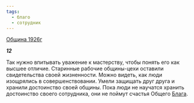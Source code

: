 ```yaml
---
tags:
  - благо
  - сотрудник
---
```

[Община 1926г](https://127.0.0.1:4002/agni/1926)

___12___

Так нужно впитывать уважение к мастерству, чтобы понять его как высшее отличие. Старинные рабочие общины-цехи оставили свидетельства своей жизненности. Можно видеть, как люди изощрялись в совершенствовании. Умели защищать друг друга и хранили достоинство своей общины. Пока люди не научатся хранить достоинство своего сотрудника, они не поймут счастья Общего [Блага](../../../tags/#благо).   

